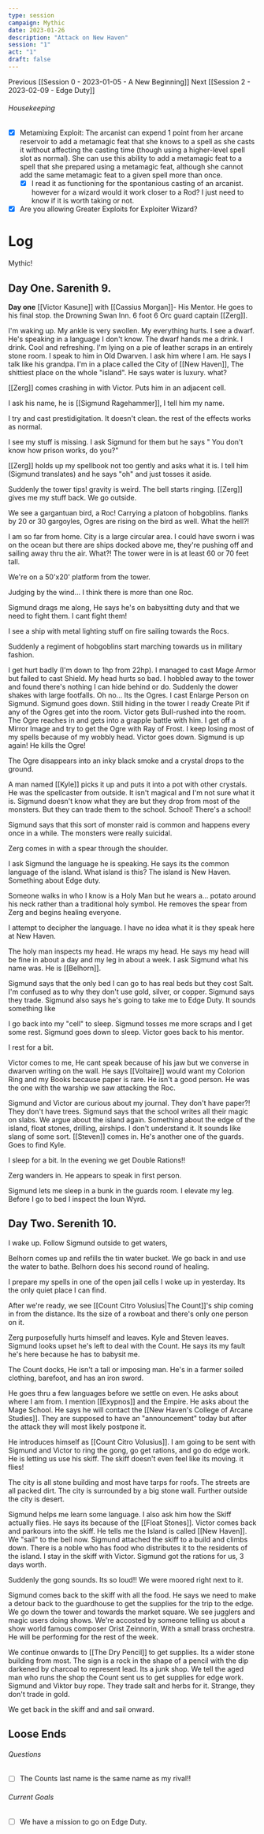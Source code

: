 ```yaml
---
type: session
campaign: Mythic
date: 2023-01-26
description: "Attack on New Haven"
session: "1"
act: "1"
draft: false
---
```

Previous [[Session 0 - 2023-01-05 - A New Beginning]]
Next [[Session 2 - 2023-02-09 - Edge Duty]]

###### Housekeeping
- [x] Metamixing Exploit: The arcanist can expend 1 point from her arcane reservoir to add a metamagic feat that she knows to a spell as she casts it without affecting the casting time (though using a higher-level spell slot as normal). She can use this ability to add a metamagic feat to a spell that she prepared using a metamagic feat, although she cannot add the same metamagic feat to a given spell more than once.
	- [x] I read it as functioning for the spontanious casting of an arcanist. however for a wizard would it work closer to a Rod? I just need to know if it is worth taking or not.
- [x] Are you allowing Greater Exploits for Exploiter Wizard?

# Log
Mythic!
## Day One. Sarenith 9.
**Day one**
[[Victor Kasune]] with [[Cassius Morgan]]- His Mentor. He goes to his final stop. the Drowning Swan Inn. 6 foot 6 Orc guard captain [[Zerg]]. 

I'm waking up. My ankle is very swollen. My everything hurts. I see a dwarf. He's speaking in a language I don't know. The dwarf hands me a drink. I drink. Cool and refreshing. I'm lying on a pie of leather scraps in an entirely stone room. I speak to him in Old Dwarven. I ask him where I am. He says I talk like his grandpa. I'm in a place called the City of [[New Haven]], The shittiest place on the whole "island". He says water is luxury. what?

[[Zerg]] comes crashing in with Victor. Puts him in an adjacent cell. 

I ask his name, he is [[Sigmund Ragehammer]], I tell him my name.

I try and cast prestidigitation. It doesn't clean. the rest of the effects works as normal.

I see my stuff is missing. I ask Sigmund for them but he says " You don't know how prison works, do you?"

[[Zerg]] holds up my spellbook not too gently and asks what it is. I tell him (Sigmund translates) and he says "oh" and just tosses it aside.

Suddenly the tower tips! gravity is weird. The bell starts ringing. [[Zerg]] gives me my stuff back. We go outside.

We see a gargantuan bird, a Roc! Carrying a platoon of hobgoblins. flanks by 20 or 30 gargoyles, Ogres are rising on the bird as well. What the hell?! 

I am so far from home. City is a large circular area. I could have sworn i was on the ocean but there are ships docked above me, they're pushing off and sailing away thru the air. What?! The tower were in is at least 60 or 70 feet tall.

We're on a 50'x20' platform from the tower. 

Judging by the wind... I think there is more than one Roc.

Sigmund drags me along, He says he's on babysitting duty and that we need to fight them. I cant fight them! 

I see a ship with metal lighting stuff on fire sailing towards the Rocs. 

Suddenly a regiment of hobgoblins start marching towards us in military fashion.

I get hurt badly (I'm down to 1hp from 22hp). I managed to cast Mage Armor but failed to cast Shield. My head hurts so bad. I hobbled away to the tower and found there's nothing I can hide behind or do. Suddenly the dower shakes with large footfalls. Oh no... Its the Ogres. I cast Enlarge Person on Sigmund. Sigmund goes down. Still hiding in the tower I ready Create Pit if any of the Ogres get into the room. Victor gets Bull-rushed into the room. The Ogre reaches in and gets into a grapple battle with him. I get off a Mirror Image and try to get the Ogre with Ray of Frost. I keep losing most of my spells because of my wobbly head. Victor goes down. Sigmund is up again! He kills the Ogre!

The Ogre disappears into an inky black smoke and a crystal drops to the ground.

A man named [[Kyle]] picks it up and puts it into a pot with other crystals. He was the spellcaster from outside. It isn't magical and I'm not sure what it is. Sigmund doesn't know what they are but they drop from most of the monsters. But they can trade them to the school. School! There's a school!

Sigmund says that this sort of monster raid is common and happens every once in a while. The monsters were really suicidal. 

Zerg comes in with a spear through the shoulder.

I ask Sigmund the language he is speaking. He says its the common language of the island. What island is this? The island is New Haven. Something about Edge duty.

Someone walks in who I know is a Holy Man but he wears a... potato around his neck rather than a traditional holy symbol. He removes the spear from Zerg and begins healing everyone.

I attempt to decipher the language. I have no idea what it is they speak here at New Haven.

The holy man inspects my head. He wraps my head. He says my head will be fine in about a day and my leg in about a week. I ask Sigmund what his name was. He is [[Belhorn]]. 

Sigmund says that the only bed I can go to has real beds but they cost Salt. I'm confused as to why they don't use gold, silver, or copper. Sigmund says they trade. Sigmund also says he's going to take me to Edge Duty. It sounds something like 

I go back into my "cell" to sleep. Sigmund tosses me more scraps and I get some rest. Sigmund goes down to sleep. Victor goes back to his mentor.

I rest for a bit. 

Victor comes to me, He cant speak because of his jaw but we converse in dwarven writing on the wall. He says [[Voltaire]] would want my Colorion Ring and my Books because paper is rare. He isn't a good person. He was the one with the warship we saw attacking the Roc.

Sigmund and Victor are curious about my journal. They don't have paper?! They don't have trees. Sigmund says that the school writes all their magic on slabs. We argue about the island again. Something about the edge of the island, float stones, drilling, airships. I don't understand it. It sounds like slang of some sort. [[Steven]] comes in. He's another one of the guards. Goes to find Kyle.

I sleep for a bit. In the evening we get Double Rations!!

Zerg wanders in. He appears to speak in first person.

Sigmund lets me sleep in a bunk in the guards room. I elevate my leg. Before I go to bed I inspect the Ioun Wyrd.

## Day Two. Serenith 10.
I wake up. Follow Sigmund outside to get waters,

Belhorn comes up and refills the tin water bucket. We go back in and use the water to bathe. Belhorn does his second round of healing.

I prepare my spells in one of the open jail cells I woke up in yesterday. Its the only quiet place I can find.

After we're ready, we see [[Count Citro Volusius|The Count]]'s ship coming in from the distance. Its the size of a rowboat and there's only one person on it.

Zerg purposefully hurts himself and leaves. Kyle and Steven leaves. Sigmund looks upset he's left to deal with the Count. He says its my fault he's here because he has to babysit me.

The Count docks, He isn't a tall or imposing man. He's in a farmer soiled clothing, barefoot, and has an iron sword. 

He goes thru a few languages before we settle on even. He asks about where I am from. I mention [[Exypnos]] and the Empire. He asks about the Mage School. He says he will contact the [[New Haven's College of Arcane Studies]]. They are supposed to have an "announcement" today but after the attack they will most likely postpone it.

He introduces himself as [[Count Citro Volusius]]. I am going to be sent with Sigmund and Victor to ring the gong, go get rations, and go do edge work. He is letting us use his skiff. The skiff doesn't even feel like its moving. it flies! 

The city is all stone building and most have tarps for roofs. The streets are all packed dirt. The city is surrounded by a big stone wall. Further outside the city is desert.

Sigmund helps me learn some language. I also ask him how the Skiff actually flies. He says its because of the [[Float Stones]]. Victor comes back and parkours into the skiff. He tells me the Island is called [[New Haven]]. We "sail" to the bell now. Sigmund attached the skiff to a build and climbs down. There is a noble who has food who distributes it to the residents of the island. I stay in the skiff with Victor. Sigmund got the rations for us, 3 days worth.

Suddenly the gong sounds. Its so loud!! We were moored right next to it. 

Sigmund comes back to the skiff with all the food. He says we need to make a detour back to the guardhouse to get the supplies for the trip to the edge. We go down the tower and towards the market square. We see jugglers and magic users doing shows. We're accosted by someone telling us about a show world famous composer Orist Zeinnorin, With a small brass orchestra. He will be performing for the rest of the week. 

We continue onwards to [[The Dry Pencil]] to get supplies. Its a wider stone building from most. The sign is a rock in the shape of a pencil with the dip darkened by charcoal to represent lead. Its a junk shop. We tell the aged man who runs the shop the Count sent us to get supplies for edge work. Sigmund and Viktor buy rope. They trade salt and herbs for it. Strange, they don't trade in gold. 

We get back in the skiff and and sail onward.

## Loose Ends
###### Questions
- [ ] The Counts last name is the same name as my rival!!

###### Current Goals
- [ ] We have a mission to go on Edge Duty.

